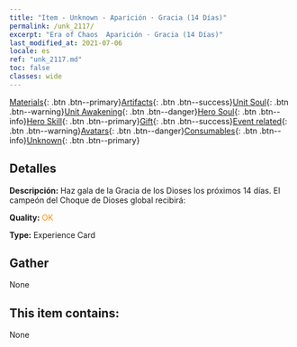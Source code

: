 ```yaml
---
title: "Item - Unknown - Aparición · Gracia (14 Días)"
permalink: /unk_2117/
excerpt: "Era of Chaos  Aparición · Gracia (14 Días)"
last_modified_at: 2021-07-06
locale: es
ref: "unk_2117.md"
toc: false
classes: wide
---
```

 [Materials](/ItemsES/){: .btn .btn--primary}[Artifacts](/ItemsES/Artifacts/){: .btn .btn--success}[Unit Soul](/ItemsES/UnitSoul/){: .btn .btn--warning}[Unit Awakening](/ItemsES/UnitAwakening/){: .btn .btn--danger}[Hero Soul](/ItemsES/HeroSoul/){: .btn .btn--info}[Hero Skill](/ItemsES/HeroSkill/){: .btn .btn--primary}[Gift](/ItemsES/Gift/){: .btn .btn--success}[Event related](/ItemsES/Events/){: .btn .btn--warning}[Avatars](/ItemsES/Avatars/){: .btn .btn--danger}[Consumables](/ItemsES/Consumables/){: .btn .btn--info}[Unknown](/ItemsES/Unknown/){: .btn .btn--primary}

## Detalles
 **Descripción:** Haz gala de la Gracia de los Dioses los próximos 14 días. El campeón del Choque de Dioses global recibirá:

 **Quality:** <span style="color: #FF8C00">OK</span>

 **Type:** Experience Card

## Gather

  None

## This item contains:

  None

